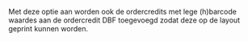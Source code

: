 Met deze optie aan worden ook de ordercredits met lege (h)barcode waardes aan de ordercredit DBF toegevoegd zodat deze op de layout geprint kunnen worden.
